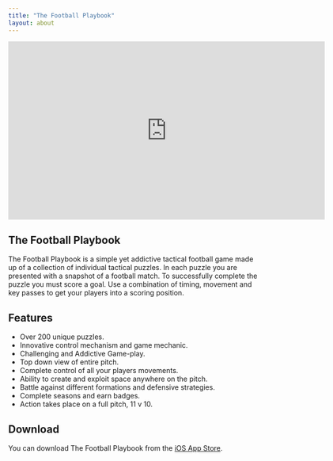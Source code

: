 ```yaml
---
title: "The Football Playbook"
layout: about
---
```

<!-- 16:9 aspect ratio -->
<div class="embed-responsive embed-responsive-16by9">
  <iframe width="640" height="360" src="https://www.youtube.com/embed/kzNKmCPr03Y" frameborder="0"></iframe>
</div>

<h2>The Football Playbook</h2>

The Football Playbook is a simple yet addictive tactical football game made up of a collection of individual tactical puzzles. In each puzzle you are presented with a snapshot of a football match. To successfully complete the puzzle you must score a goal. Use a combination of timing, movement and key passes to get your players into a scoring position.

<h2>Features</h2>

<ul>
<li>Over 200 unique puzzles.</li>
<li>Innovative control mechanism and game mechanic.</li>
<li>Challenging and Addictive Game-play.</li>
<li>Top down view of entire pitch.</li>  
<li>Complete control of all your players movements.</li>
<li>Ability to create and exploit space anywhere on the pitch.</li>
<li>Battle against different formations and defensive strategies.</li>
<li>Complete seasons and earn badges.</li>
<li>Action takes place on a full pitch, 11 v 10.</li>
</ul>

<h2>Download</h2>
You can download The Football Playbook from the <a href="https://itunes.apple.com/gb/app/football-playbook-tactical/id635870823" title="">iOS App Store</a>.
